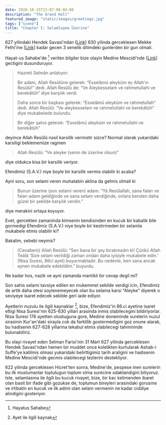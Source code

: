 ```yaml
---
date: 2020-10-15T12:07:08-04:00
description: "The Grand Hall"
featured_image: "static/images/greetings.jpg"
tags: ["scene"]
title: "Chapter I: Selamlaşma Üzerine"
---
```


627 yilindaki Hendek Savasi'ndan [[Link]()] 630 yilinda gerceklesen Mekke Fethi'ine [[Link]()] kadar gecen 3 senelik dilimdeki gunlerden bir gun olmali. 

Hayat-us Sahabe'de [^Ref1] verilen bilgiler bize olayin Medine Mescidi'nde [[Link]()] gectigini dusunduruyor.

> 	Hazreti Selmân anlatıyor:
> 	
> 	Bir adam, Allah Resûlüne gelerek: “Esselâmü aleyküm ey Allah’ın Resûlü!” dedi. Allah Resûlü de: “Ve Aleykesselam ve rahmetullahi ve berekâtüh” diye karşılık verdi.
> 	
> 	Daha sonra bir başkası gelerek: “Esselâmü aleyküm ve rahmetullah” dedi. Allah Resûlü: “Ve aleykesselam ve rahmetullahi ve berekâtüh” diye mukabelede bulundu.
> 	
> 	Bir diğer şahıs gelerek: “Esselâmü aleyküm ve rahmetullahi ve berekâtüh" 
	
deyince Allah Resûlü nasil karsilik vermistir sizce? Normal olarak yukaridaki karsiligi beklememize ragmen

> 	Allah Resûlü: “Ve aleyke (senin de üzerine olsun)” 

diye oldukca kisa bir karsilik veriyor. 

Efendimiz (S.A.V.) niye boyle bir karsilik vermis olabilir ki acaba?

Ayni soru, son selami veren muhatabin aklina da gelmis olmali ki

> 	Bunun üzerine (son selami veren) adam: “Yâ Resûlallah, sana falan ve falan adam geldiğinde ve sana selam verdiğinde, onlara benden daha güzel bir şekilde karşılık verdin.”
	
diye merakini ortaya koyuyor.

Evet, gercekten zamaninda kimsenin kendisinden en kucuk bir kabalik bile gormedigi Efendimiz (S.A.V.) niye boyle bir kestirmeden bir selamla mukabele etmis olabilir ki?

Bakalim, sebebi neymis?

> 	(Cevaben)( Allah Resûlü: “Sen bana bir şey bırakmadın ki! Çünkü Allah Teâlâ ‘Size selam verildiği zaman ondan daha iyisiyle mukabele edin.’ (Nisa Suresi, 86ci ayet) buyurmaktadır. Bu nedenle, ben sana ancak aynen mukabele edebildim.” buyurdu.

Ne kadar hos, nazik ve ayni zamanda mantikli bir cevap degil mi?

Son sahis selami tavsiye edilen en mukemmel sekilde verdigi icin, Efendimiz de artik daha otesi soylenemeyecek olan bu selama karsi "Aleyke" diyerek o seviyeye isaret edecek sekilde geri iade ediyor. 

Ayetlerin nuzulu ile ilgili kaynaklar [^Ref2], bize, Efendimiz'in 86.ci ayetine isaret ettigi Nisa Suresi'nin 625-630 yillari arasinda inmis olabilecegini bildiriyorlar. Nisa Suresi 176 ayetten olustuguna gore, Medine doneminde surelerin nuzul sirasinin Kur'an'daki sirayla cok da farklilik gostermedigini goz onune alarak, bu hadisenin 627-628 yillarina tekabul etmis olabilecegi tahmininde bulunabiliriz.

Bu olayi rivayet eden Selman Farisi'nin 31 Mart 627 yilinda gerceklesen Hendek Savasi'ndan hemen bir muddet once kolelikten kurtularak Ashab-i Suffe'ye katilmis olmasi yukaridaki belirttigimiz tarih araligini ve hadisenin Medine Mescidi'nde gecmis olabilecegi tezlerini destekliyor. 

622 yilinda gerceklesen Hicret'ten sonra, Medine'de, pespese inen surelerin bu ilk muslumanlar toplulugun toplum olma surecine odaklandigini biliyoruz. Iste, selamlasma ile ilgili bu kucuk rivayet, bize, bir kac kelimenden ibaret olan basit bir ifade gibi gozukse de, toplumun bireyleri arasindaki gorusme ve irtibatin en kucuk ve ilk adimi olan selam vermenin ne kadar ciddiye alindigini gosteriyor.  


[^Ref1]: Hayatus Sahabe
[^Ref2]: Ayet ile ilgili kaynak
